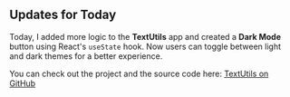 ## Updates for Today

Today, I added more logic to the **TextUtils** app and created a **Dark Mode** button using React's `useState` hook. Now users can toggle between light and dark themes for a better experience.

You can check out the project and the source code here: [TextUtils on GitHub](https://github.com/Sonamrit/react-learning-lab)


